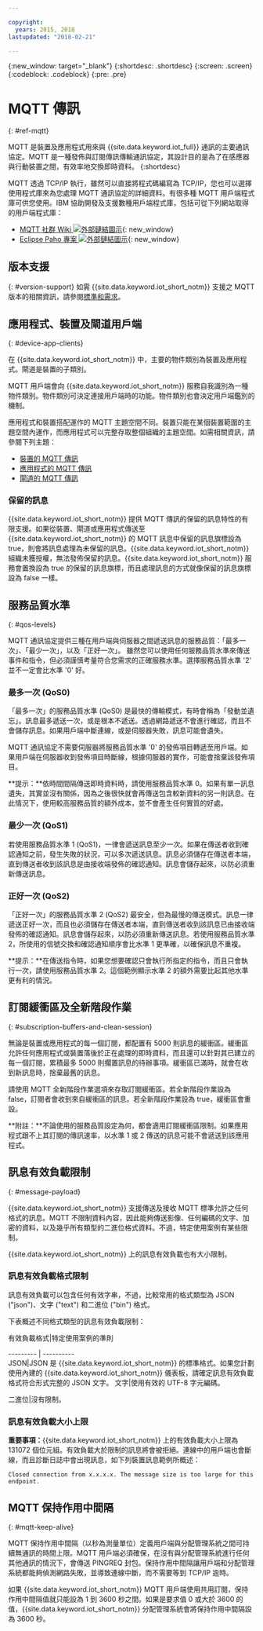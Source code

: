 ```yaml
---

copyright:
  years: 2015, 2018
lastupdated: "2018-02-21"

---
```


{:new_window: target="_blank"}
{:shortdesc: .shortdesc}
{:screen: .screen}
{:codeblock: .codeblock}
{:pre: .pre}

# MQTT 傳訊
{: #ref-mqtt}

MQTT 是裝置及應用程式用來與 {{site.data.keyword.iot_full}} 通訊的主要通訊協定。MQTT 是一種發佈與訂閱傳訊傳輸通訊協定，其設計目的是為了在感應器與行動裝置之間，有效率地交換即時資料。
{:shortdesc}

MQTT 透過 TCP/IP 執行，雖然可以直接將程式碼編寫為 TCP/IP，您也可以選擇使用程式庫來為您處理 MQTT 通訊協定的詳細資料。有很多種 MQTT 用戶端程式庫可供您使用。IBM 協助開發及支援數種用戶端程式庫，包括可從下列網站取得的用戶端程式庫：

- [MQTT 社群 Wiki ![外部鏈結圖示](../../../../icons/launch-glyph.svg "外部鏈結圖示")](https://github.com/mqtt/mqtt.github.io/wiki){: new_window}
- [Eclipse Paho 專案 ![外部鏈結圖示](../../../../icons/launch-glyph.svg "外部鏈結圖示")](http://eclipse.org/paho/){: new_window}

## 版本支援
{: #version-support}
如需 {{site.data.keyword.iot_short_notm}} 支援之 MQTT 版本的相關資訊，請參閱[標準和需求](../standards_and_requirements.html#mqtt)。

## 應用程式、裝置及閘道用戶端
{: #device-app-clients}

在 {{site.data.keyword.iot_short_notm}} 中，主要的物件類別為裝置及應用程式。閘道是裝置的子類別。

MQTT 用戶端會向 {{site.data.keyword.iot_short_notm}} 服務自我識別為一種物件類別。物件類別可決定連接用戶端時的功能。物件類別也會決定用戶端鑑別的機制。

應用程式和裝置搭配運作的 MQTT 主題空間不同。裝置只能在某個裝置範圍的主題空間內運作，而應用程式可以完整存取整個組織的主題空間。如需相關資訊，請參閱下列主題：

- [裝置的 MQTT 傳訊](../../devices/mqtt.html)
- [應用程式的 MQTT 傳訊](../../applications/mqtt.html)
- [閘道的 MQTT 傳訊](../../gateways/mqtt.html)

### 保留的訊息
{{site.data.keyword.iot_short_notm}} 提供 MQTT 傳訊的保留的訊息特性的有限支援。如果從裝置、閘道或應用程式傳送至 {{site.data.keyword.iot_short_notm}} 的 MQTT 訊息中保留的訊息旗標設為 true，則會將訊息處理為未保留的訊息。{{site.data.keyword.iot_short_notm}} 組織未獲授權，無法發佈保留的訊息。{{site.data.keyword.iot_short_notm}} 服務會置換設為 true 的保留的訊息旗標，而且處理訊息的方式就像保留的訊息旗標設為 false 一樣。

## 服務品質水準
{: #qos-levels}

MQTT 通訊協定提供三種在用戶端與伺服器之間遞送訊息的服務品質：「最多一次」、「最少一次」，以及「正好一次」。
雖然您可以使用任何服務品質水準來傳送事件和指令，但必須謹慎考量符合您需求的正確服務水準。選擇服務品質水準 '2' 並不一定會比水準 '0' 好。

### 最多一次 (QoS0)

「最多一次」的服務品質水準 (QoS0) 是最快的傳輸模式，有時會稱為「發動並遺忘」。訊息最多遞送一次，或是根本不遞送。透過網路遞送不會進行確認，而且不會儲存訊息。如果用戶端中斷連線，或是伺服器失敗，訊息可能會遺失。

MQTT 通訊協定不需要伺服器將服務品質水準 '0' 的發佈項目轉遞至用戶端。如果用戶端在伺服器收到發佈項目時斷線，根據伺服器的實作，可能會捨棄該發佈項目。

**提示：**依時間間隔傳送即時資料時，請使用服務品質水準 0。如果有單一訊息遺失，其實並沒有關係，因為之後很快就會再傳送包含較新資料的另一則訊息。在此情況下，使用較高服務品質的額外成本，並不會產生任何實質的好處。

### 最少一次 (QoS1)

若使用服務品質水準 1 (QoS1)，一律會遞送訊息至少一次。如果在傳送者收到確認通知之前，發生失敗的狀況，可以多次遞送訊息。訊息必須儲存在傳送者本端，直到傳送者收到該訊息是由接收端發佈的確認通知。訊息會儲存起來，以防必須重新傳送訊息。

### 正好一次 (QoS2)

「正好一次」的服務品質水準 2 (QoS2) 最安全，但為最慢的傳送模式。訊息一律遞送正好一次，而且也必須儲存在傳送者本端，直到傳送者收到該訊息已由接收端發佈的確認通知。訊息會儲存起來，以防必須重新傳送訊息。若使用服務品質水準 2，所使用的信號交換和確認通知順序會比水準 1 更準確，以確保訊息不重複。

**提示：**在傳送指令時，如果您想要確認只會執行所指定的指令，而且只會執行一次，請使用服務品質水準 2。這個範例顯示水準 2 的額外需要比起其他水準更有利的情況。

## 訂閱緩衝區及全新階段作業
{: #subscription-buffers-and-clean-session}

無論是裝置或應用程式的每一個訂閱，都配置有 5000 則訊息的緩衝區。緩衝區允許任何應用程式或裝置落後於正在處理的即時資料，而且還可以針對其已建立的每一個訂閱，累積最多 5000 則擱置訊息的待辦事項。緩衝區已滿時，就會在收到新訊息時，捨棄最舊的訊息。

請使用 MQTT 全新階段作業選項來存取訂閱緩衝區。若全新階段作業設為 false，訂閱者會收到來自緩衝區的訊息。若全新階段作業設為 true，緩衝區會重設。

**附註：**不論使用的服務品質設定為何，都會適用訂閱緩衝區限制。如果應用程式跟不上其訂閱的傳訊速率，以水準 1 或 2 傳送的訊息可能不會遞送到該應用程式。

## 訊息有效負載限制
{: #message-payload}

{{site.data.keyword.iot_short_notm}} 支援傳送及接收 MQTT 標準允許之任何格式的訊息。MQTT 不限制資料內容，因此能夠傳送影像、任何編碼的文字、加密的資料，以及幾乎所有類型的二進位格式資料。不過，特定使用案例有某些限制。   

{{site.data.keyword.iot_short_notm}} 上的訊息有效負載也有大小限制。

### 訊息有效負載格式限制

訊息有效負載可以包含任何有效字串，不過，比較常用的格式類型為 JSON ("json")、文字 ("text") 和二進位 ("bin") 格式。

下表概述不同格式類型的訊息有效負載限制：

有效負載格式|特定使用案例的準則

--------- | ----------  
JSON|JSON 是 {{site.data.keyword.iot_short_notm}} 的標準格式。如果您計劃使用內建的 {{site.data.keyword.iot_short_notm}} 儀表板，請確定訊息有效負載格式符合形式完整的 JSON 文字。
文字|使用有效的 UTF-8 字元編碼。

二進位|沒有限制。





### 訊息有效負載大小上限

**重要事項：**{{site.data.keyword.iot_short_notm}} 上的有效負載大小上限為 131072 個位元組。有效負載大於限制的訊息將會被拒絕。連線中的用戶端也會斷線，而且診斷日誌中會出現訊息，如下列裝置訊息範例所概述：

`Closed connection from x.x.x.x. The message size is too large for this endpoint.`

## MQTT 保持作用中間隔
{: #mqtt-keep-alive}

MQTT 保持作用中間隔（以秒為測量單位）定義用戶端與分配管理系統之間可持續無通訊的時間上限。MQTT 用戶端必須確保，在沒有與分配管理系統進行任何其他通訊的情況下，會傳送 PINGREQ 封包。保持作用中間隔讓用戶端和分配管理系統都能夠偵測網路失敗，並導致連線中斷，而不需要等到 TCP/IP 逾時。

如果 {{site.data.keyword.iot_short_notm}} MQTT 用戶端使用共用訂閱，保持作用中間隔值就只能設為 1 到 3600 秒之間。如果是要求值 0 或大於 3600 的值，{{site.data.keyword.iot_short_notm}} 分配管理系統會將保持作用中間隔設為 3600 秒。

